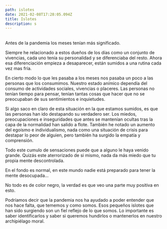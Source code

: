 ```yaml
---
path: islotes
date: 2021-02-08T17:28:05.094Z
title: Islotes
description: s
---
```

\
Antes de la pandemia los meses tenían más significado. 

Siempre he relacionado a estos dueños de los días como un conjunto de vivencias, cada uno tenía su personalidad y se diferenciaba del resto. Ahora esa diferenciación empieza a desaparecer, están sumidos a una rutina cada vez mas fría.

En cierto modo lo que les pasaba a los meses nos pasaba un poco a las personas que los consumimos. Nuestro estado anímico dependía del consumo de actividades sociales, vivencias o placeres. Las personas no tenían tiempo para pensar, tenían tantas cosas que hacer que no se preocupaban de sus sentimientos e inquietudes.

Si algo saco en claro de esta situación en la que estamos sumidos, es que las personas han ido destapando su verdadero ser. Los miedos, preocupaciones e inseguridades que antes se mantenían ocultas tras la capa de la normalidad han salido a flote. También he notado un aumento del egoísmo e individualismo, nada como una situación de crisis para destapar lo peor de alguien, pero también ha surgido la empatía y comprensión.

Todo este cumulo de sensaciones puede que a alguno le haya venido grande. Quizás este aterrorizado de si mismo, nada da más miedo que tu propia mente descontrolada.

En el fondo es normal, en este mundo nadie está preparado para tener la mente desocupada...

No todo es de color negro, la verdad es que veo una parte muy positiva en esto. 

Podríamos decir que la pandemia nos ha ayudado a poder entender que nos hace falta, que tememos y como somos. Esos pequeños islotes que han sido surgiendo son un fiel reflejo de lo que somos. Lo importante es saber identificarlos y saber si queremos hundirlos o mantenerlos en nuestro archipiélago moral.